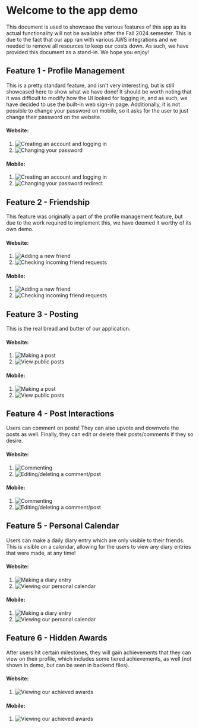 # Welcome to the app demo
This document is used to showcase the various features of this app as its actual functionality will not be available after the Fall 2024 semester. This is due to the fact that our app ran with various AWS integrations and we needed to remove all resources to keep our costs down. As such, we have provided this document as a stand-in. We hope you enjoy!

## Feature 1 - Profile Management
This is a pretty standard feature, and isn't very interesting, but is still showcased here to show what we have done! It should be worth noting that it was difficult to modify how the UI looked for logging in, and as such, we have decided to use the built-in web sign-in page. Additionally, it is not possible to change your password on mobile, so it asks for the user to just change their password on the website.
#### Website:
1. ![Creating an account and logging in](./Profile_Creation-Website.gif)
2. ![Changing your password](./Password_Change-Website.gif)
#### Mobile:
1. ![Creating an account and logging in](./Mobile_Profile-Creation_1.gif)
2. ![Changing your password redirect](./Mobile_Profile-Creation_2.gif)

## Feature 2 - Friendship
This feature was originally a part of the profile management feature, but due to the work required to implement this, we have deemed it worthy of its own demo.
#### Website:
1. ![Adding a new friend](./Send_Friend_Request-Website.gif)
2. ![Checking incoming friend requests](./Accept_Friend_Request-Website.gif)
#### Mobile:
1. ![Adding a new friend](./Mobile_Friends_1.gif)
2. ![Checking incoming friend requests](./Mobile_Friends_2.gif)

## Feature 3 - Posting
This is the real bread and butter of our application.
#### Website:
1. ![Making a post](./Post_Creation-Website.gif)
2. ![View public posts](./View_Post-Website.gif)
#### Mobile:
1. ![Making a post](./Mobile_Posting_1.gif)
2. ![View public posts](./Mobile_Posting_2.gif)

## Feature 4 - Post Interactions
Users can comment on posts! They can also upvote and downvote the posts as well. Finally, they can edit or delete their posts/comments if they so desire.
#### Website:
1. ![Commenting](./Post_Interactions_1-Website.gif)
2. ![Editing/deleting a comment/post](./Post_Interactions_2-Website.gif)
#### Mobile:
1. ![Commenting](./Mobile_Post-Interactions_1.gif)
2. ![Editing/deleting a comment/post](./Mobile_Post-Interactions_2.gif)

## Feature 5 - Personal Calendar
Users can make a daily diary entry which are only visible to their friends. This is visible on a calendar, allowing for the users to view any diary entries that were made, at any time!
#### Website:
1. ![Making a diary entry](./Personal_Calendar-Website.gif)
2. ![Viewing our personal calendar](./Personal_Calendar_Friends-Website.gif)
#### Mobile:
1. ![Making a diary entry](./Mobile_Personal-Calendar_1.gif)
2. ![Viewing our personal calendar](./Mobile_Personal-Calendar_2.gif)

## Feature 6 - Hidden Awards
After users hit certain milestones, they will gain achievements that they can view on their profile, which includes some tiered achievements, as well (not shown in demo, but can be seen in backend files).
#### Website:
1. ![Viewing our achieved awards](./Hidden_Awards-Website.gif)
#### Mobile:
1. ![Viewing our achieved awards](./Mobile_Hidden-Awards.gif)
